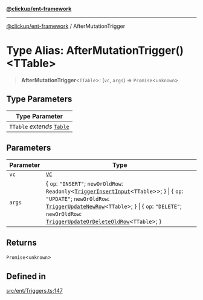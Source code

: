 [**@clickup/ent-framework**](../README.md)

***

[@clickup/ent-framework](../globals.md) / AfterMutationTrigger

# Type Alias: AfterMutationTrigger()\<TTable\>

> **AfterMutationTrigger**\<`TTable`\>: (`vc`, `args`) => `Promise`\<`unknown`\>

## Type Parameters

| Type Parameter |
| ------ |
| `TTable` *extends* [`Table`](Table.md) |

## Parameters

| Parameter | Type |
| ------ | ------ |
| `vc` | [`VC`](../classes/VC.md) |
| `args` | \{ `op`: `"INSERT"`; `newOrOldRow`: `Readonly`\<[`TriggerInsertInput`](TriggerInsertInput.md)\<`TTable`\>\>; \} \| \{ `op`: `"UPDATE"`; `newOrOldRow`: [`TriggerUpdateNewRow`](TriggerUpdateNewRow.md)\<`TTable`\>; \} \| \{ `op`: `"DELETE"`; `newOrOldRow`: [`TriggerUpdateOrDeleteOldRow`](TriggerUpdateOrDeleteOldRow.md)\<`TTable`\>; \} |

## Returns

`Promise`\<`unknown`\>

## Defined in

[src/ent/Triggers.ts:147](https://github.com/clickup/ent-framework/blob/master/src/ent/Triggers.ts#L147)
